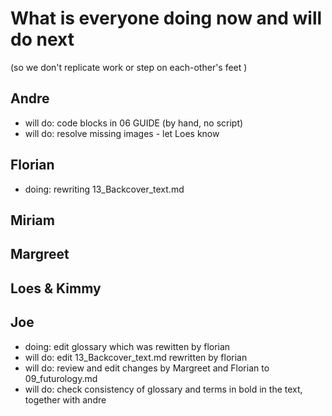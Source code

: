 # What is everyone doing now and will do next
(so we don't replicate work or step on each-other's feet )

## Andre
* will do: code blocks in 06 GUIDE (by hand, no script)
* will do: resolve missing images - let Loes know 

## Florian
* doing: rewriting 13_Backcover_text.md

## Miriam

## Margreet

## Loes & Kimmy

## Joe
* doing: edit glossary which was rewitten by florian
* will do: edit 13_Backcover_text.md rewritten by florian
* will do: review and edit changes by Margreet and Florian to 09_futurology.md
* will do: check consistency of glossary and terms in bold in the text, together with andre
